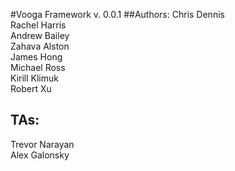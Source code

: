 #Vooga Framework v. 0.0.1
##Authors:
Chris Dennis  
Rachel Harris  
Andrew Bailey  
Zahava Alston  
James Hong  
Michael Ross  
Kirill Klimuk  
Robert Xu  
## TAs:
Trevor Narayan  
Alex Galonsky
